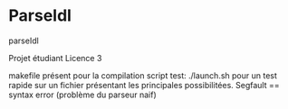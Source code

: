 # ParseIdl
parseIdl


Projet étudiant Licence 3

makefile présent pour la compilation
script test:
./launch.sh
pour un test rapide sur un fichier présentant les principales possibilitées.
Segfault == syntax error (problème du parseur naif)
